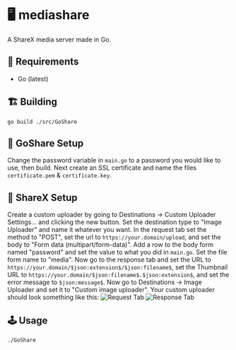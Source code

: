 # 🖥️ mediashare
A ShareX media server made in Go.
## 🧳 Requirements
* Go (latest)

## 🏗️ Building
```
go build ./src/GoShare
```

## 📘 GoShare Setup
Change the password variable in `main.go` to a password you would like to use, then build. Next create an SSL certificate and name the files `certificate.pem` & `certificate.key`.

## 📗 ShareX Setup
Create a custom uploader by going to Destinations -> Custom Uploader Settings... and clicking the new button. Set the destination type to "Image Uploader" and name it whatever you want. In the request tab set the method to "POST", set the url to `https://your.domain/upload`, and set the body to "Form data (multipart/form-data)". Add a row to the body form named "password" and set the value to what you did in `main.go`. Set the file form name to "media". Now go to the response tab and set the URL to `https://your.domain/$json:extension$/$json:filename$`, set the Thumbnail URL to `https://your.domain/$json:filename$.$json:extension$`, and set the error message to `$json:message$`. Now go to Destinations -> Image Uploader and set it to "Custom image uploader". Your custom uploader should look something like this:
![Request Tab](https://i.imgur.com/9i72Z4J.png)
![Response Tab](https://i.imgur.com/pyT7pcR.png)

## 🕹️ Usage
```
./GoShare
```
